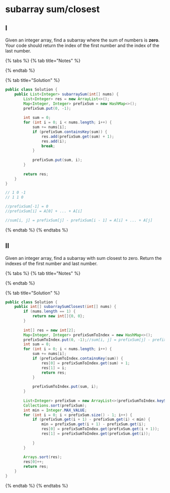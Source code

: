 # subarray sum/closest

## I

Given an integer array, find a subarray where the sum of numbers is **zero**. Your code should return the index of the first number and the index of the last number.

{% tabs %}
{% tab title="Notes" %}

{% endtab %}

{% tab title="Solution" %}
```java
public class Solution {
    public List<Integer> subarraySum(int[] nums) {
        List<Integer> res = new ArrayList<>();
        Map<Integer, Integer> prefixSum = new HashMap<>();
        prefixSum.put(0, -1);
        
        int sum = 0;
        for (int i = 0; i < nums.length; i++) {
            sum += nums[i];
            if (prefixSum.containsKey(sum)) {
                res.add(prefixSum.get(sum) + 1);
                res.add(i);
                break;
            }
            
            prefixSum.put(sum, i);
        }
        
        return res;
    }
}

// 1 0 -1
// 1 1 0

//prefixSum[-1] = 0
//prefixSum[i] = A[0] + ... + A[i]

//sum[i, j] = prefixSum[j] - prefixSum[i - 1] = A[i] + ... + A[j]

```
{% endtab %}
{% endtabs %}

## II

Given an integer array, find a subarray with sum closest to zero. Return the indexes of the first number and last number.

{% tabs %}
{% tab title="Notes" %}

{% endtab %}

{% tab title="Solution" %}
```java
public class Solution {
    public int[] subarraySumClosest(int[] nums) {
        if (nums.length == 1) {
            return new int[]{0, 0};
        }
        
        int[] res = new int[2];
        Map<Integer, Integer> prefixSumToIndex = new HashMap<>();
        prefixSumToIndex.put(0, -1);//sum[i, j] = prefixSum[j] - prefixSum[i - 1]
        int sum = 0;
        for (int i = 0; i < nums.length; i++) {
            sum += nums[i];
            if (prefixSumToIndex.containsKey(sum)) {
                res[0] = prefixSumToIndex.get(sum) + 1;
                res[1] = i;
                return res;
            }
            
            prefixSumToIndex.put(sum, i);
        }
        
        List<Integer> prefixSum = new ArrayList<>(prefixSumToIndex.keySet());
        Collections.sort(prefixSum);
        int min = Integer.MAX_VALUE;
        for (int i = 0; i < prefixSum.size() - 1; i++) {
            if (prefixSum.get(i + 1) - prefixSum.get(i) < min) {
                min = prefixSum.get(i + 1) - prefixSum.get(i);
                res[0] = prefixSumToIndex.get(prefixSum.get(i + 1));
                res[1] = prefixSumToIndex.get(prefixSum.get(i));
                
            }
        }
        
        Arrays.sort(res);
        res[0]++;
        return res;
    }
}
```
{% endtab %}
{% endtabs %}

